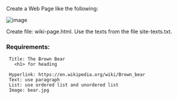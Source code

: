 Create a Web Page like the following:

![image](https://github.com/nsinorov/SoftUniMainPath/assets/45227327/ea40f90f-7a8e-4950-b629-06ac075d174d)

Create file: wiki-page.html. Use the texts from the file site-texts.txt.

### Requirements:

     Title: The Brown Bear
       <h1> for heading
       
     Hyperlink: https://en.wikipedia.org/wiki/Brown_bear
     Text: use paragraph
     List: use ordered list and unordered list
     Image: bear.jpg
